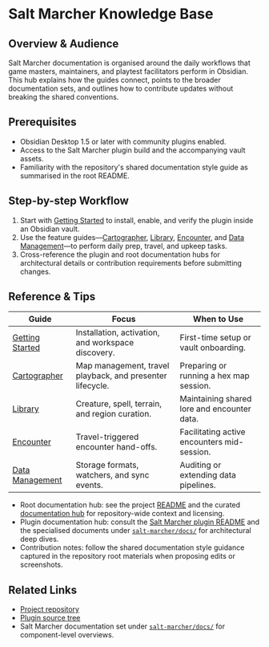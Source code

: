 # Salt Marcher Knowledge Base

## Overview & Audience
Salt Marcher documentation is organised around the daily workflows that game masters, maintainers, and playtest facilitators perform in Obsidian. This hub explains how the guides connect, points to the broader documentation sets, and outlines how to contribute updates without breaking the shared conventions.

## Prerequisites
- Obsidian Desktop 1.5 or later with community plugins enabled.
- Access to the Salt Marcher plugin build and the accompanying vault assets.
- Familiarity with the repository's shared documentation style guide as summarised in the root README.

## Step-by-step Workflow
1. Start with [Getting Started](./Getting-Started.md) to install, enable, and verify the plugin inside an Obsidian vault.
2. Use the feature guides—[Cartographer](./Cartographer.md), [Library](./Library.md), [Encounter](./Encounter.md), and [Data Management](./Data-Management.md)—to perform daily prep, travel, and upkeep tasks.
3. Cross-reference the plugin and root documentation hubs for architectural details or contribution requirements before submitting changes.

## Reference & Tips
| Guide | Focus | When to Use |
| --- | --- | --- |
| [Getting Started](./Getting-Started.md) | Installation, activation, and workspace discovery. | First-time setup or vault onboarding. |
| [Cartographer](./Cartographer.md) | Map management, travel playback, and presenter lifecycle. | Preparing or running a hex map session. |
| [Library](./Library.md) | Creature, spell, terrain, and region curation. | Maintaining shared lore and encounter data. |
| [Encounter](./Encounter.md) | Travel-triggered encounter hand-offs. | Facilitating active encounters mid-session. |
| [Data Management](./Data-Management.md) | Storage formats, watchers, and sync events. | Auditing or extending data pipelines. |

- Root documentation hub: see the project [README](../README.md) and the curated [documentation hub](../docs/README.md) for repository-wide context and licensing.
- Plugin documentation hub: consult the [Salt Marcher plugin README](../salt-marcher/README.md) and the specialised documents under [`salt-marcher/docs/`](../salt-marcher/docs/README.md) for architectural deep dives.
- Contribution notes: follow the shared documentation style guidance captured in the repository root materials when proposing edits or screenshots.

## Related Links
- [Project repository](../README.md)
- [Plugin source tree](../salt-marcher/README.md)
- Salt Marcher documentation set under [`salt-marcher/docs/`](../salt-marcher/docs/README.md) for component-level overviews.
